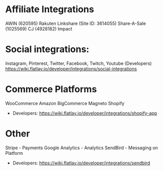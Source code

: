 <!-- TITLE: Client Product Integration Platforms -->
<!-- SUBTITLE: A quick summary of Integrations -->


# Affiliate Integrations
AWIN (620595)
Rakuten Linkshare (Site ID: 3614055)
Share-A-Sale (1025569)
CJ (4928182)
Impact
# Social integrations:
Instagram, Pinterest, Twitter, Facebook, Twitch, Youtube
(Developers) https://wiki.flatlay.io/developer/integrations/social-integrations

# Commerce Platforms
WooCommerce
Amazon
BigCommerce
Magneto
Shopify
* Developers: https://wiki.flatlay.io/developer/integrations/shopify-app

# Other
Stripe - Payments
Google Analytics - Analytics
SendBird - Messaging on Platform
* Developers: https://wiki.flatlay.io/developer/integrations/sendbird
